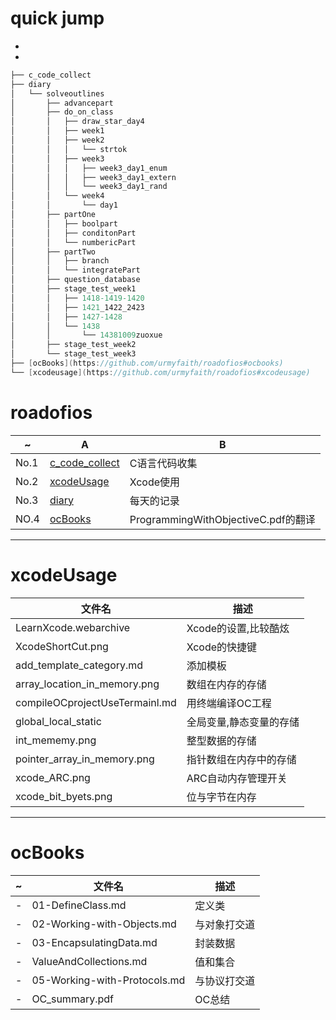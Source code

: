 # quick jump


* 
* 

```Objective-c
├── c_code_collect
├── diary
│   └── solveoutlines
│       ├── advancepart
│       ├── do_on_class
│       │   ├── draw_star_day4
│       │   ├── week1
│       │   ├── week2
│       │   │   └── strtok
│       │   ├── week3
│       │   │   ├── week3_day1_enum
│       │   │   ├── week3_day1_extern
│       │   │   └── week3_day1_rand
│       │   └── week4
│       │       └── day1
│       ├── partOne
│       │   ├── boolpart
│       │   ├── conditonPart
│       │   └── numbericPart
│       ├── partTwo
│       │   ├── branch
│       │   └── integratePart
│       ├── question_database
│       ├── stage_test_week1
│       │   ├── 1418-1419-1420
│       │   ├── 1421_1422_2423
│       │   ├── 1427-1428
│       │   └── 1438
│       │       └── 14381009zuoxue
│       ├── stage_test_week2
│       └── stage_test_week3
├── [ocBooks](https://github.com/urmyfaith/roadofios#ocbooks)
└── [xcodeusage](https://github.com/urmyfaith/roadofios#xcodeusage)

```


# roadofios

| ~ | A | B |
| ------------ | ------------- | ------------ |
| No.1 | [c_code_collect](https://github.com/urmyfaith/roadofios/tree/master/c_code_collect)  | C语言代码收集 |
| No.2 | [xcodeUsage](https://github.com/urmyfaith/roadofios/tree/master/xcodeUsage)  | Xcode使用 |
| No.3| [diary](https://github.com/urmyfaith/roadofios/tree/master/diary)|每天的记录|
| NO.4| [ocBooks](https://github.com/urmyfaith/roadofios/tree/master/ocBooks)|ProgrammingWithObjectiveC.pdf的翻译|


---
# xcodeUsage

| 文件名 |描述 |
| ------------- | ------------ |
| LearnXcode.webarchive | Xcode的设置,比较酷炫 |
| XcodeShortCut.png| Xcode的快捷键|
|add_template_category.md|添加模板|
|array_location_in_memory.png|数组在内存的存储|
|compileOCprojectUseTermainl.md|用终端编译OC工程|
|global_local_static|全局变量,静态变量的存储|
|int_mememy.png| 整型数据的存储|
|pointer_array_in_memory.png|指针数组在内存中的存储|
|xcode_ARC.png|ARC自动内存管理开关|
|xcode_bit_byets.png|位与字节在内存|

---

# ocBooks


| ~ | 文件名 | 描述 |
| ------------ | ------------- | ------------ |
| - |     01-DefineClass.md   | 定义类|
| -| 02-Working-with-Objects.md   | 与对象打交道 |
|-|03-EncapsulatingData.md | 封装数据|
|-| ValueAndCollections.md| 值和集合|
|-|05-Working-with-Protocols.md  | 与协议打交道|
|-| OC_summary.pdf| OC总结|


     
            
                        


                  
                        
